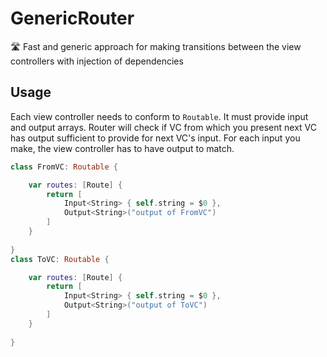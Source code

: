 # GenericRouter
🛣 Fast and generic approach for making transitions between the view controllers with injection of dependencies 

## Usage

Each view controller needs to conform to `Routable`. 
It must provide input and output arrays.
Router will check if VC from which you present next VC has output sufficient to provide for next VC's input. For each input you make, the view controller has to have output to match.

```swift
class FromVC: Routable {

    var routes: [Route] {
        return [
            Input<String> { self.string = $0 },
            Output<String>("output of FromVC")
        ]
    }
    
}
class ToVC: Routable {

    var routes: [Route] {
        return [
            Input<String> { self.string = $0 },
            Output<String>("output of ToVC")
        ]
    }
    
}
```    
